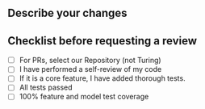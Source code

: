 ## Describe your changes

## Checklist before requesting a review
- [ ] For PRs, select our Repository (not Turing)
- [ ] I have performed a self-review of my code
- [ ] If it is a core feature, I have added thorough tests.
- [ ] All tests passed
- [ ] 100% feature and model test coverage
